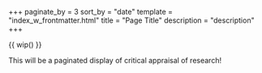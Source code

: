 +++
paginate_by = 3
sort_by = "date"
template = "index_w_frontmatter.html"
title = "Page Title"
description = "description"
+++

{{ wip() }}

This will be a paginated display of critical appraisal of research!

